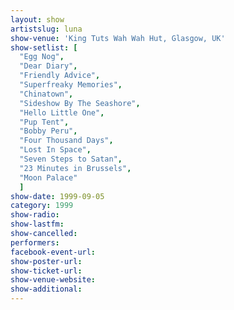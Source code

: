 ```yaml
---
layout: show
artistslug: luna
show-venue: 'King Tuts Wah Wah Hut, Glasgow, UK'
show-setlist: [
  "Egg Nog",
  "Dear Diary",
  "Friendly Advice",
  "Superfreaky Memories",
  "Chinatown",
  "Sideshow By The Seashore",
  "Hello Little One",
  "Pup Tent",
  "Bobby Peru",
  "Four Thousand Days",
  "Lost In Space",
  "Seven Steps to Satan",
  "23 Minutes in Brussels",
  "Moon Palace"
  ]
show-date: 1999-09-05
category: 1999
show-radio: 
show-lastfm: 
show-cancelled: 
performers: 
facebook-event-url: 
show-poster-url: 
show-ticket-url: 
show-venue-website: 
show-additional: 
---
```


